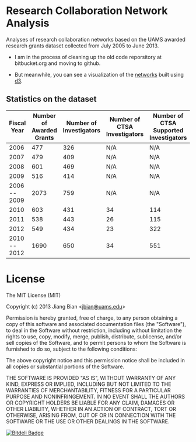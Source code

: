 Research Collaboration Network Analysis
=======================================

Analyses of research collaboration networks based on the UAMS awarded research grants dataset collected from July 2005 to June 2013.

* I am in the process of cleaning up the old code reporsitory at bitbucket.org and moving to github.

* But meanwhile, you can see a visualization of the [networks](http://bianjiang.github.com/rcna/) built using [d3](http://d3js.org/).

Statistics on the dataset
---------------------------------------
| Fiscal Year | Number of Awarded Grants | Number of Investigators | Number of CTSA Investigators | Number of CTSA Supported Investigators |
| --- | --- | --- | --- | --- | 
| 2006	| 477 | 326 | N/A | N/A |
| 2007	| 479 | 409 | N/A | N/A |
| 2008	| 601 | 469 | N/A | N/A |
| 2009	| 516 | 414 | N/A | N/A |
| 2006 -- 2009 | 2073 | 759 | N/A | N/A |
| 2010	| 603 | 431 | 34 | 114 |
| 2011	| 538 | 443 | 26 | 115 |
| 2012	| 549 | 434 | 23 | 322 |
| 2010 -- 2012 | 1690 | 650 | 34 | 551 |

License
=======================================

The MIT License (MIT)

Copyright (c) 2013 Jiang Bian <<jbian@uams.edu>>

Permission is hereby granted, free of charge, to any person obtaining a copy of this software and associated documentation files (the "Software"), to deal in the Software without restriction, including without limitation the rights to use, copy, modify, merge, publish, distribute, sublicense, and/or sell copies of the Software, and to permit persons to whom the Software is furnished to do so, subject to the following conditions:

The above copyright notice and this permission notice shall be included in all copies or substantial portions of the Software.

THE SOFTWARE IS PROVIDED "AS IS", WITHOUT WARRANTY OF ANY KIND, EXPRESS OR IMPLIED, INCLUDING BUT NOT LIMITED TO THE WARRANTIES OF MERCHANTABILITY, FITNESS FOR A PARTICULAR PURPOSE AND NONINFRINGEMENT. IN NO EVENT SHALL THE AUTHORS OR COPYRIGHT HOLDERS BE LIABLE FOR ANY CLAIM, DAMAGES OR OTHER LIABILITY, WHETHER IN AN ACTION OF CONTRACT, TORT OR OTHERWISE, ARISING FROM, OUT OF OR IN CONNECTION WITH THE SOFTWARE OR THE USE OR OTHER DEALINGS IN THE SOFTWARE.


[![Bitdeli Badge](https://d2weczhvl823v0.cloudfront.net/bianjiang/rcna/trend.png)](https://bitdeli.com/free "Bitdeli Badge")

